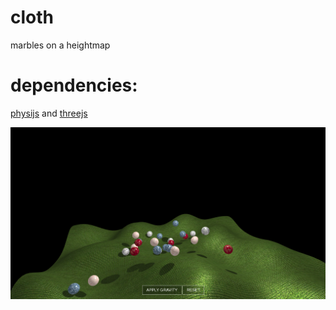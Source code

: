 # cloth
marbles on a heightmap 

# dependencies:
<a href="https://chandlerprall.github.io/Physijs/">physijs</a> and <a href="https://threejs.org/">threejs</a>

![marbles](screenshot_marbles.png?raw=true "marbles")

